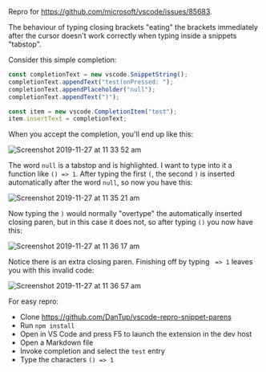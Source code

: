 Repro for https://github.com/microsoft/vscode/issues/85683.

The behaviour of typing closing brackets "eating" the brackets immediately after the cursor doesn't work correctly when typing inside a snippets "tabstop".

Consider this simple completion:

```ts
const completionText = new vscode.SnippetString();
completionText.appendText("test(onPressed: ");
completionText.appendPlaceholder("null");
completionText.appendText(")");

const item = new vscode.CompletionItem("test");
item.insertText = completionText;
```

When you accept the completion, you'll end up like this:

![Screenshot 2019-11-27 at 11 33 52 am](https://user-images.githubusercontent.com/1078012/69720117-cf637100-1109-11ea-8235-58a8e3eaa69d.png)

The word `null` is a tabstop and is highlighted. I want to type into it a function like `() => 1`. After typing the first `(`, the second `)` is inserted automatically after the word `null`, so now you have this:

![Screenshot 2019-11-27 at 11 35 21 am](https://user-images.githubusercontent.com/1078012/69720231-0c2f6800-110a-11ea-9169-954ae8b172ee.png)

Now typing the `)` would normally "overtype" the automatically inserted closing paren, but in this case it does not, so after typing `()` you now have this:

![Screenshot 2019-11-27 at 11 36 17 am](https://user-images.githubusercontent.com/1078012/69720279-26694600-110a-11ea-9129-045dde44a0eb.png)

Notice there is an extra closing paren. Finishing off by typing ` => 1` leaves you with this invalid code:

![Screenshot 2019-11-27 at 11 36 57 am](https://user-images.githubusercontent.com/1078012/69720324-47319b80-110a-11ea-81ba-019d60f71ecf.png)

For easy repro:

- Clone https://github.com/DanTup/vscode-repro-snippet-parens
- Run `npm install`
- Open in VS Code and press F5 to launch the extension in the dev host
- Open a Markdown file
- Invoke completion and select the `test` entry
- Type the characters `() => 1`
